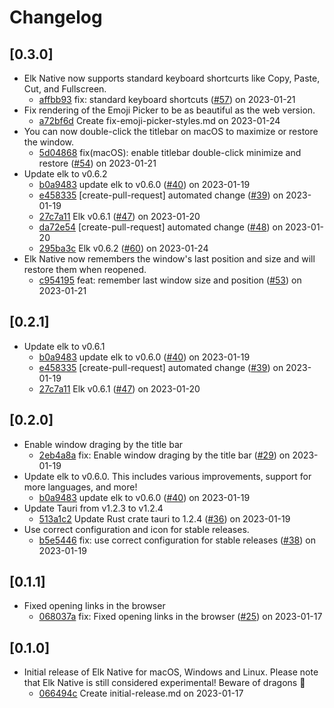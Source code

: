 # Changelog

## \[0.3.0]

- Elk Native now supports standard keyboard shortcurts like Copy, Paste, Cut, and Fullscreen.
  - [affbb93](https://github.com/elk-zone/elk-native/commit/affbb93bd2edcd34f01b909bfff323086b670e17) fix: standard keyboard shortcuts ([#57](https://github.com/elk-zone/elk-native/pull/57)) on 2023-01-21
- Fix rendering of the Emoji Picker to be as beautiful as the web version.
  - [a72bf6d](https://github.com/elk-zone/elk-native/commit/a72bf6d00309c82c296f5ef934650cb4ad8aaaaf) Create fix-emoji-picker-styles.md on 2023-01-24
- You can now double-click the titlebar on macOS to maximize or restore the window.
  - [5d04868](https://github.com/elk-zone/elk-native/commit/5d04868620f2e24ffd38533ef2e4bbcddc939351) fix(macOS): enable titlebar double-click minimize and restore ([#54](https://github.com/elk-zone/elk-native/pull/54)) on 2023-01-21
- Update elk to v0.6.2
  - [b0a9483](https://github.com/elk-zone/elk-native/commit/b0a9483afaaf789147ab77d2571e4f276ac291f8) update elk to v0.6.0 ([#40](https://github.com/elk-zone/elk-native/pull/40)) on 2023-01-19
  - [e458335](https://github.com/elk-zone/elk-native/commit/e4583357c1274338069184e7d1e4ebea76f4f3f5) \[create-pull-request] automated change ([#39](https://github.com/elk-zone/elk-native/pull/39)) on 2023-01-19
  - [27c7a11](https://github.com/elk-zone/elk-native/commit/27c7a11e019062838630de8d81dbe07fd3964a78) Elk v0.6.1 ([#47](https://github.com/elk-zone/elk-native/pull/47)) on 2023-01-20
  - [da72e54](https://github.com/elk-zone/elk-native/commit/da72e54d7da87aed12da2412f96edf1966beadb4) \[create-pull-request] automated change ([#48](https://github.com/elk-zone/elk-native/pull/48)) on 2023-01-20
  - [295ba3c](https://github.com/elk-zone/elk-native/commit/295ba3c41844ce2354186f6add3876e98e2adc25) Elk v0.6.2 ([#60](https://github.com/elk-zone/elk-native/pull/60)) on 2023-01-24
- Elk Native now remembers the window's last position and size and will restore them when reopened.
  - [c954195](https://github.com/elk-zone/elk-native/commit/c9541952c5674bdf247749d4d02750c4ff57fdb7) feat: remember last window size and position ([#53](https://github.com/elk-zone/elk-native/pull/53)) on 2023-01-21

## \[0.2.1]

- Update elk to v0.6.1
  - [b0a9483](https://github.com/elk-zone/elk-native/commit/b0a9483afaaf789147ab77d2571e4f276ac291f8) update elk to v0.6.0 ([#40](https://github.com/elk-zone/elk-native/pull/40)) on 2023-01-19
  - [e458335](https://github.com/elk-zone/elk-native/commit/e4583357c1274338069184e7d1e4ebea76f4f3f5) \[create-pull-request] automated change ([#39](https://github.com/elk-zone/elk-native/pull/39)) on 2023-01-19
  - [27c7a11](https://github.com/elk-zone/elk-native/commit/27c7a11e019062838630de8d81dbe07fd3964a78) Elk v0.6.1 ([#47](https://github.com/elk-zone/elk-native/pull/47)) on 2023-01-20

## \[0.2.0]

- Enable window draging by the title bar
  - [2eb4a8a](https://github.com/elk-zone/elk-native/commit/2eb4a8ae77fb5c76808ea0f8d2bdaaab81efa924) fix: Enable window draging by the title bar ([#29](https://github.com/elk-zone/elk-native/pull/29)) on 2023-01-19
- Update elk to v0.6.0. This includes various improvements, support for more languages, and more!
  - [b0a9483](https://github.com/elk-zone/elk-native/commit/b0a9483afaaf789147ab77d2571e4f276ac291f8) update elk to v0.6.0 ([#40](https://github.com/elk-zone/elk-native/pull/40)) on 2023-01-19
- Update Tauri from v1.2.3 to v1.2.4
  - [513a1c2](https://github.com/elk-zone/elk-native/commit/513a1c2808941b20edc6d1b220ed15a9682eb389) Update Rust crate tauri to 1.2.4 ([#36](https://github.com/elk-zone/elk-native/pull/36)) on 2023-01-19
- Use correct configuration and icon for stable releases.
  - [b5e5446](https://github.com/elk-zone/elk-native/commit/b5e544655c798405827babcf8aecf7e3d0ddc03e) fix: use correct configuration for stable releases ([#38](https://github.com/elk-zone/elk-native/pull/38)) on 2023-01-19

## \[0.1.1]

- Fixed opening links in the browser
  - [068037a](https://github.com/elk-zone/elk-native/commit/068037a4913e56619435c11fd1a791e525742b78) fix: Fixed opening links in the browser ([#25](https://github.com/elk-zone/elk-native/pull/25)) on 2023-01-17

## \[0.1.0]

- Initial release of Elk Native for macOS, Windows and Linux. Please note that Elk Native is still considered experimental! Beware of dragons 🐉
  - [066494c](https://github.com/elk-zone/elk-native/commit/066494c88312552848aa1c6ce82f8a9639d36c53) Create initial-release.md on 2023-01-17

